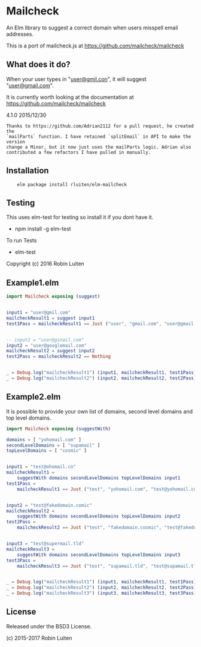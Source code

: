 Mailcheck
=========

An Elm library to suggest a correct domain when users misspell email addresses.

This is a port of mailcheck.js at  https://github.com/mailcheck/mailcheck


What does it do?
----------------

When your user types in "user@gmil.con", it will suggest "user@gmail.com".

It is currently worth looking at the documentation at https://github.com/mailcheck/mailcheck

4.1.0 2015/12/30

    Thanks to https://github.com/Adrian2112 for a pull request, he created the
    `mailParts` function. I have retained `splitEmail` in API to make the version
    change a Minor, but it now just uses the mailParts logic. Adrian also
    contributed a few refactors I have pulled in manually.


Installation
------------

```
    elm package install rluiten/elm-mailcheck
```

## Testing

This uses elm-test for testing so install it if you dont have it.

* npm install -g elm-test

To run Tests

* elm-test

Copyright (c) 2016 Robin Luiten

Example1.elm
------------

```elm
import Mailcheck exposing (suggest)


input1 = "user@gmil.com"
mailcheckResult1 = suggest input1
test1Pass = mailcheckResult1 == Just ("user", "gmail.com", "user@gmail.com")


-- input2 = "user@gsnail.com"
input2 = "user@googlemail.com"
mailcheckResult2 = suggest input2
test2Pass = mailcheckResult2 == Nothing


_ = Debug.log("mailcheckResult1") (input1, mailcheckResult1, test1Pass)
_ = Debug.log("mailcheckResult2") (input2, mailcheckResult2, test2Pass)

```

Example2.elm
------------

It is possible to provide your own list of domains, second level domains and top level domains.

```elm
import Mailcheck exposing (suggestWith)

domains = [ "yohomail.com" ]
secondLevelDomains = [ "supamail" ]
topLevelDomains = [ "cosmic" ]


input1 = "test@ohomail.co"
mailcheckResult1 =
    suggestWith domains secondLevelDomains topLevelDomains input1
test1Pass =
    mailcheckResult1 == Just ("test", "yohomail.com", "test@yohomail.com")


input2 = "test@fakedomain.comic"
mailcheckResult2 =
    suggestWith domains secondLevelDomains topLevelDomains input2
test2Pass =
    mailcheckResult2 == Just ("test", "fakedomain.cosmic", "test@fakedomain.cosmic")


input3 = "test@supermail.tld"
mailcheckResult3 =
    suggestWith domains secondLevelDomains topLevelDomains input3
test3Pass =
    mailcheckResult3 == Just ("test", "supamail.tld", "test@supamail.tld")


_ = Debug.log("mailcheckResult1") (input1, mailcheckResult1, test1Pass)
_ = Debug.log("mailcheckResult2") (input2, mailcheckResult2, test2Pass)
_ = Debug.log("mailcheckResult3") (input3, mailcheckResult3, test3Pass)

```



License
-------

Released under the BSD3 License.

(c) 2015-2017 Robin Luiten
